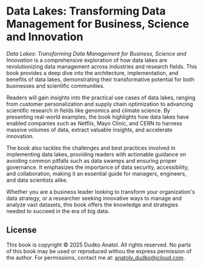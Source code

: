 # Data Lakes: Transforming Data Management for Business, Science and Innovation

*Data Lakes: Transforming Data Management for Business, Science and Innovation* is a comprehensive exploration of how data lakes are revolutionizing data management across industries and research fields. This book provides a deep dive into the architecture, implementation, and benefits of data lakes, demonstrating their transformative potential for both businesses and scientific communities.

Readers will gain insights into the practical use cases of data lakes, ranging from customer personalization and supply chain optimization to advancing scientific research in fields like genomics and climate science. By presenting real-world examples, the book highlights how data lakes have enabled companies such as Netflix, Mayo Clinic, and CERN to harness massive volumes of data, extract valuable insights, and accelerate innovation.

The book also tackles the challenges and best practices involved in implementing data lakes, providing readers with actionable guidance on avoiding common pitfalls such as data swamps and ensuring proper governance. It emphasizes the importance of data security, accessibility, and collaboration, making it an essential guide for managers, engineers, and data scientists alike.

Whether you are a business leader looking to transform your organization's data strategy, or a researcher seeking innovative ways to manage and analyze vast datasets, this book offers the knowledge and strategies needed to succeed in the era of big data.

## License
This book is copyright © 2025 Dudko Anatol. All rights reserved. No parts of this book may be used or reproduced withou
the express permission of the author. For permissions, contact me at: anatoly_dudko@icloud.com.